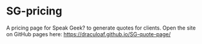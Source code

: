 # SG-pricing
A pricing page for Speak Geek? to generate quotes for clients. Open the site on GitHub pages here: https://draculoaf.github.io/SG-quote-page/
